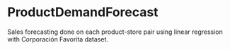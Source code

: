 # ProductDemandForecast
Sales forecasting done on each product-store pair using linear regression with Corporación Favorita dataset.
